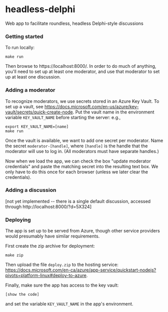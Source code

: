# headless-delphi
Web app to facilitate roundless, headless Delphi-style discussions

### Getting started

To run locally:

```
make run
```

Then browse to https://localhost:8000/.
In order to do much of anything, you'll need to set up at least one moderator, and use that moderator to set up at least one discussion.

### Adding a moderator

To recognize moderators, we use secrets stored in an Azure Key Vault. To set up a vault, see https://docs.microsoft.com/en-us/azure/key-vault/secrets/quick-create-node. Put the vault name in the environment variable `KEY_VAULT_NAME` before starting the server: e.g.,

```
export KEY_VAULT_NAME=[name]
make run
```

Once the vault is available, we want to add one secret per moderator. Name the secret `moderator-[handle]`, where `[handle]` is the handle that the moderator will use to log in. (All moderators must have separate handles.)

Now when we load the app, we can check the box "update moderator credentials" and paste the matching secret into the resulting text box. We only have to do this once for each browser (unless we later clear the credentials).

### Adding a discussion

[not yet implemented -- there is a single default discussion, accessed through http://localhost:8000/?d=5X324]

### Deploying

The app is set up to be served from Azure, though other service providers would presumably have similar requirements. 

First create the zip archive for deployment: 

```
make zip
```

Then upload the file `deploy.zip` to the hosting service: https://docs.microsoft.com/en-ca/azure/app-service/quickstart-nodejs?pivots=platform-linux#deploy-to-azure.

Finally, make sure the app has access to the key vault:

```[show the code]```

and set the variable `KEY_VAULT_NAME` in the app's environment.